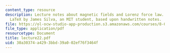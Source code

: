 ```yaml
---
content_type: resource
description: Lecture notes about magnetic fields and Lorenz force law. Prepared in
  LaTeX by James Silva, an MIT student, based upon handwritten notes.
file: https://ol-ocw-studio-app-production.s3.amazonaws.com/courses/8-022-physics-ii-electricity-and-magnetism-fall-2006/30a30374a4293bbd39a002ef76f3464f_lecture22.pdf
file_type: application/pdf
resourcetype: Document
title: lecture22.pdf
uid: 30a30374-a429-3bbd-39a0-02ef76f3464f
---
```

